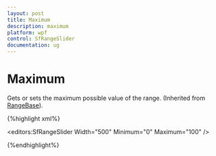 ```yaml
---
layout: post
title: Maximum
description: maximum 
platform: wpf
control: SfRangeSlider 
documentation: ug
---
```


# Maximum 

Gets or sets the maximum possible value of the range. (Inherited from [RangeBase](http://msdn.microsoft.com/en-us/library/windows/apps/windows.ui.xaml.controls.primitives.rangebase.aspx)). 

{%highlight xml%}


<editors:SfRangeSlider Width="500"  Minimum="0" Maximum="100"  />


{%endhighlight%}
